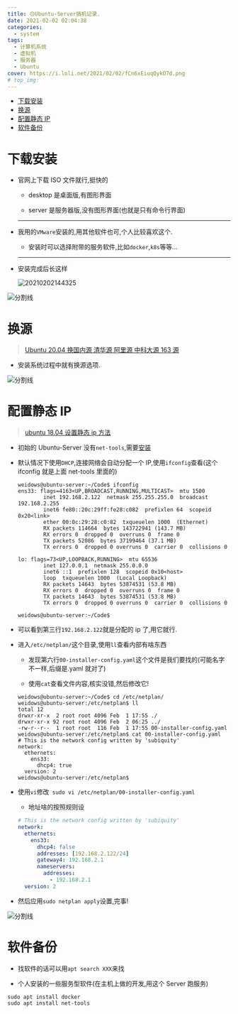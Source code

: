 ```yaml
---
title: 🟡Ubuntu-Server搞机记录.
date: 2021-02-02 02:04:38
categories:
  - system
tags:
  - 计算机系统
  - 虚拟机
  - 服务器
  - Ubuntu
cover: https://i.loli.net/2021/02/02/fCn6xEiuqQykO7d.png
# top_img:
---
```


<!--
 * @?: *********************************************************************
 * @Author: Weidows
 * @Date: 2021-02-02 02:04:38
 * @LastEditors: Weidows
 * @LastEditTime: 2021-02-13 17:20:06
 * @FilePath: \Weidowsd:\Game\Github\Blog-private\source\_posts\system\virtual-server.md
 * @Description:
 * @!: *********************************************************************
-->

- [下载安装](#下载安装)
- [换源](#换源)
- [配置静态 IP](#配置静态-ip)
- [软件备份](#软件备份)

# 下载安装

- 官网上下载 ISO 文件就行,挺快的

  - desktop 是桌面版,有图形界面

  - server 是服务器版,没有图形界面(也就是只有命令行界面)

  ***

- 我用的`VMware`安装的,用其他软件也可,个人比较喜欢这个.

  - 安装时可以选择附带的服务软件,比如`docker`,`k8s`等等...

  ***

- 安装完成后长这样

  <img src="https://i.loli.net/2021/02/02/en8lrzMPTpSN3wj.png" alt="20210202144325" />

![分割线](https://cdn.jsdelivr.net/gh/Weidows/Images@master/img/divider.png)

# 换源

> [Ubuntu 20.04 换国内源 清华源 阿里源 中科大源 163 源](https://blog.csdn.net/xiangxianghehe/article/details/105688062)

- 安装系统过程中就有换源选项.

![分割线](https://cdn.jsdelivr.net/gh/Weidows/Images@master/img/divider.png)

# 配置静态 IP

> [ubuntu 18.04 设置静态 ip 方法](https://www.cnblogs.com/yaohong/p/11593989.html)

- 初始的 Ubuntu-Server 没有`net-tools`,需要[安装](#软件备份)

- 默认情况下使用`DHCP`,连接网络会自动分配一个 IP,使用`ifconfig`查看(这个 ifconfig 就是上面 net-tools 里面的)

  ```
  weidows@ubuntu-server:~/Code$ ifconfig
  ens33: flags=4163<UP,BROADCAST,RUNNING,MULTICAST>  mtu 1500
          inet 192.168.2.122  netmask 255.255.255.0  broadcast 192.168.2.255
          inet6 fe80::20c:29ff:fe28:c082  prefixlen 64  scopeid 0x20<link>
          ether 00:0c:29:28:c0:82  txqueuelen 1000  (Ethernet)
          RX packets 114664  bytes 143722941 (143.7 MB)
          RX errors 0  dropped 0  overruns 0  frame 0
          TX packets 52086  bytes 37199464 (37.1 MB)
          TX errors 0  dropped 0 overruns 0  carrier 0  collisions 0

  lo: flags=73<UP,LOOPBACK,RUNNING>  mtu 65536
          inet 127.0.0.1  netmask 255.0.0.0
          inet6 ::1  prefixlen 128  scopeid 0x10<host>
          loop  txqueuelen 1000  (Local Loopback)
          RX packets 14643  bytes 53874531 (53.8 MB)
          RX errors 0  dropped 0  overruns 0  frame 0
          TX packets 14643  bytes 53874531 (53.8 MB)
          TX errors 0  dropped 0 overruns 0  carrier 0  collisions 0

  weidows@ubuntu-server:~/Code$
  ```

- 可以看到第三行`192.168.2.122`就是分配的 ip 了,用它就行.

- 进入`/etc/netplan/`这个目录,使用`ll`查看内部有啥东西

  - 发现第六行`00-installer-config.yaml`这个文件是我们要找的(可能名字不一样,后缀是.yaml 就对了)

  - 使用`cat`查看文件内容,核实没错,然后修改它!

  ```
  weidows@ubuntu-server:~/Code$ cd /etc/netplan/
  weidows@ubuntu-server:/etc/netplan$ ll
  total 12
  drwxr-xr-x  2 root root 4096 Feb  1 17:55 ./
  drwxr-xr-x 92 root root 4096 Feb  2 06:25 ../
  -rw-r--r--  1 root root  116 Feb  1 17:55 00-installer-config.yaml
  weidows@ubuntu-server:/etc/netplan$ cat 00-installer-config.yaml
  # This is the network config written by 'subiquity'
  network:
    ethernets:
      ens33:
        dhcp4: true
    version: 2
  weidows@ubuntu-server:/etc/netplan$
  ```

- 使用`vi`修改` sudo vi /etc/netplan/00-installer-config.yaml`

  - 地址啥的按照规则设

  ```yaml
  # This is the network config written by 'subiquity'
  network:
    ethernets:
      ens33:
        dhcp4: false
        addresses: [192.168.2.122/24]
        gateway4: 192.168.2.1
        nameservers:
          addresses:
            - 192.168.2.1
    version: 2
  ```

- 然后应用`sudo netplan apply`设置,完事!

![分割线](https://cdn.jsdelivr.net/gh/Weidows/Images@master/img/divider.png)

# 软件备份

- 找软件的话可以用`apt search XXX`来找

- 个人安装的一些服务型软件(在主机上做的开发,用这个 Server 跑服务)

```
sudo apt install docker
sudo apt install net-tools
```
